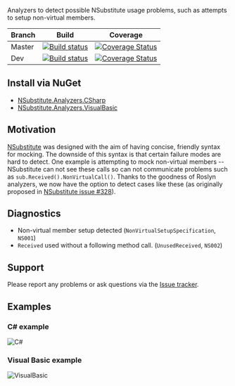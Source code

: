 Analyzers to detect possible NSubstitute usage problems, such as attempts to setup non-virtual members.

| Branch        | Build           | Coverage  |
| ------------- |-------------| -----|
| Master      | [![Build status](https://ci.appveyor.com/api/projects/status/t9lhmp61nuy3a7k5/branch/master?svg=true)](https://ci.appveyor.com/project/NSubstitute/nsubstitute-analyzers/branch/master)      |   [![Coverage Status](https://coveralls.io/repos/github/nsubstitute/NSubstitute.Analyzers/badge.svg?branch=master)](https://coveralls.io/github/nsubstitute/NSubstitute.Analyzers?branch=master) |
| Dev      | [![Build status](https://ci.appveyor.com/api/projects/status/t9lhmp61nuy3a7k5/branch/dev?svg=true)](https://ci.appveyor.com/project/NSubstitute/nsubstitute-analyzers/branch/dev)    |   [![Coverage Status](https://coveralls.io/repos/github/nsubstitute/NSubstitute.Analyzers/badge.svg?branch=dev)](https://coveralls.io/github/nsubstitute/NSubstitute.Analyzers?branch=dev) |

## Install via NuGet

* [NSubstitute.Analyzers.CSharp](https://www.nuget.org/packages/NSubstitute.Analyzers.CSharp/)
* [NSubstitute.Analyzers.VisualBasic](https://www.nuget.org/packages/NSubstitute.Analyzers.VisualBasic/)

## Motivation

[NSubstitute](https://github.com/nsubstitute/NSubstitute) was designed with the aim of having concise, friendly syntax for mocking. The downside of this syntax is that certain failure modes are hard to detect. One example is attempting to mock non-virtual members -- NSubstitute can not see these calls so can not communicate problems such as `sub.Received().NonVirtualCall()`. Thanks to the goodness of Roslyn analyzers, we now have the option to detect cases like these (as originally proposed in [NSubstitute issue #328](https://github.com/nsubstitute/NSubstitute/issues/328)).

## Diagnostics

* Non-virtual member setup detected (`NonVirtualSetupSpecification`, `NS001`)
* `Received` used without a following method call. (`UnusedReceived`, `NS002`)

## Support

Please report any problems or ask questions via the [Issue tracker](https://github.com/nsubstitute/NSubstitute.Analyzers/issues).

## Examples

### C# example
![C#](https://raw.githubusercontent.com/nsubstitute/NSubstitute.Analyzers/dev/images/csharp-example.png)

### Visual Basic example
![VisualBasic](https://raw.githubusercontent.com/nsubstitute/NSubstitute.Analyzers/dev/images/vb-example.png)
